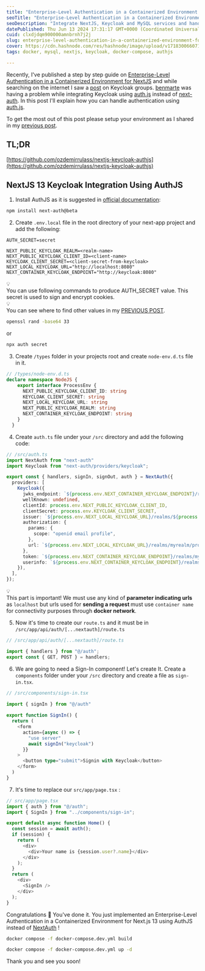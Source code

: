 ```yaml
---
title: "Enterprise-Level Authentication in a Containerized Environment for Next.js 13 - AuthJS Patch"
seoTitle: "Enterprise-Level Authentication in a Containerized Environment NextJS"
seoDescription: "Integrate NextJS, Keycloak and MySQL services and handle authentication flow using AuthJS in a containerized environment."
datePublished: Thu Jun 13 2024 17:31:17 GMT+0000 (Coordinated Universal Time)
cuid: clxdjdqm900000amnbrnh7j2j
slug: enterprise-level-authentication-in-a-containerized-environment-for-nextjs-13-authjs-patch
cover: https://cdn.hashnode.com/res/hashnode/image/upload/v1718300660717/5db2bb5e-4bc3-40dc-a305-85934062c106.png
tags: docker, mysql, nextjs, keycloak, docker-compose, authjs

---
```


Recently, I've published a step by step guide on [Enterprise-Level Authentication in a Containerized Environment for NextJS](https://ulasozdemir.com.tr/enterprise-level-authentication-in-a-containerized-environment-for-nextjs-13) and while searching on the internet I saw a [post](https://keycloak.discourse.group/t/issues-running-keycloak-in-docker-and-authenticating-with-authjs/26443/8) on Keycloak groups. [benmarte](https://keycloak.discourse.group/u/benmarte/summary) was having a problem while integrating Keycloak using [auth.js](https://authjs.dev/) instead of [next-auth](https://next-auth.js.org/). In this post I'll explain how you can handle authentication using [auth.js](https://authjs.dev/).

To get the most out of this post please setup your environment as I shared in my [previous post](https://ulasozdemir.com.tr/enterprise-level-authentication-in-a-containerized-environment-for-nextjs-13).

## TL;DR

[https://github.com/ozdemirrulass/nextjs-keycloak-authjs](https://github.com/ozdemirrulass/nextjs-keycloak-authjs)

## NextJS 13 Keycloak Integration Using AuthJS

1. Install AuthJS as it is suggested in [official documentation](https://authjs.dev/getting-started/installation?framework=next.js):
    

```bash
npm install next-auth@beta
```

2. Create `.env.local` file in the root directory of your next-app project and add the following:
    

```plaintext
AUTH_SECRET=secret

NEXT_PUBLIC_KEYCLOAK_REALM=<realm-name>
NEXT_PUBLIC_KEYCLOAK_CLIENT_ID=<client-name>
KEYCLOAK_CLIENT_SECRET=<client-secret-from-keycloak>
NEXT_LOCAL_KEYCLOAK_URL="http://localhost:8080"
NEXT_CONTAINER_KEYCLOAK_ENDPOINT="http://keycloak:8080"
```

<div data-node-type="callout">
<div data-node-type="callout-emoji">💡</div>
<div data-node-type="callout-text">You can use following commands to produce AUTH_SECRET value. This secret is used to sign and encrypt cookies.</div>
</div>

<div data-node-type="callout">
<div data-node-type="callout-emoji">💡</div>
<div data-node-type="callout-text">You can see where to find other values in my <a target="_blank" rel="noopener noreferrer nofollow" href="https://ulasozdemir.com.tr/enterprise-level-authentication-in-a-containerized-environment-for-nextjs-13" style="pointer-events: none">PREVIOUS POST</a>.</div>
</div>

```bash
openssl rand -base64 33
```

or

```bash
npx auth secret
```

3. Create `/types` folder in your projects root and create `node-env.d.ts` file in it.
    

```typescript
// /types/node-env.d.ts
declare namespace NodeJS {
    export interface ProcessEnv {
      NEXT_PUBLIC_KEYCLOAK_CLIENT_ID: string
      KEYCLOAK_CLIENT_SECRET: string
      NEXT_LOCAL_KEYCLOAK_URL: string
      NEXT_PUBLIC_KEYCLOAK_REALM: string
      NEXT_CONTAINER_KEYCLOAK_ENDPOINT: string
    }
  }
```

4. Create `auth.ts` file under your `/src` directory and add the following code:
    

```typescript
// /src/auth.ts
import NextAuth from "next-auth"
import Keycloak from "next-auth/providers/keycloak";

export const { handlers, signIn, signOut, auth } = NextAuth({
  providers: [
    Keycloak({
      jwks_endpoint: `${process.env.NEXT_CONTAINER_KEYCLOAK_ENDPOINT}/realms/myrealm/protocol/openid-connect/certs`,
      wellKnown: undefined,
      clientId: process.env.NEXT_PUBLIC_KEYCLOAK_CLIENT_ID,
      clientSecret: process.env.KEYCLOAK_CLIENT_SECRET,
      issuer: `${process.env.NEXT_LOCAL_KEYCLOAK_URL}/realms/${process.env.NEXT_PUBLIC_KEYCLOAK_REALM}`,
      authorization: {
        params: {
          scope: "openid email profile",
        },
        url: `${process.env.NEXT_LOCAL_KEYCLOAK_URL}/realms/myrealm/protocol/openid-connect/auth`,
      },
      token: `${process.env.NEXT_CONTAINER_KEYCLOAK_ENDPOINT}/realms/myrealm/protocol/openid-connect/token`,
      userinfo: `${process.env.NEXT_CONTAINER_KEYCLOAK_ENDPOINT}/realms/myrealm/protocol/openid-connect/userinfo`,
    }),
  ],
});
```

<div data-node-type="callout">
<div data-node-type="callout-emoji">💡</div>
<div data-node-type="callout-text">This part is important! We must use any kind of <strong>parameter indicating urls</strong> as <code>localhost</code> but urls used for <strong>sending a request </strong>must use <code>container name</code> for connectivity purposes through <strong>docker network</strong>.</div>
</div>

5. Now it's time to create our `route.ts` and it must be in `/src/app/api/auth/[...nextauth]/route.ts`
    

```typescript
// /src/app/api/auth/[...nextauth]/route.ts

import { handlers } from "@/auth";
export const { GET, POST } = handlers;
```

6. We are going to need a Sign-In component! Let's create It. Create a `components` folder under your `/src` directory and create a file as `sign-in.tsx`.
    

```typescript
// /src/components/sign-in.tsx

import { signIn } from "@/auth"
 
export function SignIn() {
  return (
    <form
      action={async () => {
        "use server"
        await signIn("keycloak")
      }}
    >
      <button type="submit">Signin with Keycloak</button>
    </form>
  )
}
```

7. It's time to replace our `src/app/page.tsx` :
    

```typescript
// src/app/page.tsx
import { auth } from "@/auth";
import { SignIn } from "../components/sign-in";

export default async function Home() {
  const session = await auth();
  if (session) {
    return (
      <div>
        <div>Your name is {session.user?.name}</div>
      </div>
    );
  }
  return (
    <div>
      <SignIn />
    </div>
  );
}
```

Congratulations 👏 You've done it. You just implemented an Enterprise-Level Authentication in a Containerized Environment for Next.js 13 using AuthJS instead of [NextAuth](https://next-auth.js.org/) !

```bash
docker compose -f docker-compose.dev.yml build
```

```bash
docker compose -f docker-compose.dev.yml up -d
```

Thank you and see you soon!
